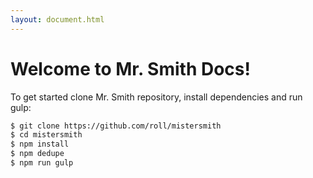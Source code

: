 ```yaml
---
layout: document.html
---
```


# Welcome to Mr. Smith Docs!

To get started clone Mr. Smith repository, install dependencies and run gulp:

```bash
$ git clone https://github.com/roll/mistersmith
$ cd mistersmith
$ npm install
$ npm dedupe
$ npm run gulp
```
